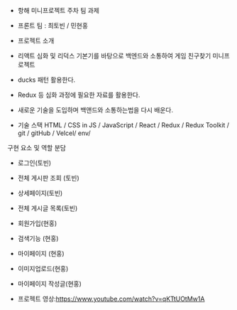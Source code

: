 - 항해 미니프로젝트 주차 팀 과제
- 프론트 팀 : 최토빈 / 민현홍
- 프로젝트 소개
- 리액트 심화 및 리덕스 기본기를 바탕으로 백엔드와 소통하여 게임 친구찾기 미니프로젝트

- ducks 패턴 활용한다.
- Redux 등 심화 과정에 필요한 자료를 활용한다.
- 새로운 기술을 도입하며 백앤드와 소통하는법을 다시 배운다.

- 기술 스택
HTML / CSS in JS / JavaScript / React / Redux / Redux Toolkit / git / gitHub / Velcel/ env/

구현 요소 및 역할 분담

- 로그인(토빈) 
- 전체 게시판 조회 (토빈) 
- 상세페이지(토빈) 
- 전체 게시글 목록(토빈) 

- 회원가입(현홍)
- 검색기능 (현홍) 
- 마이페이지 (현홍) 
- 이미지업로드(현홍) 
- 마이페이지 작성글(현홍)


- 프로젝트 영상:https://www.youtube.com/watch?v=qKTtUOtMw1A
